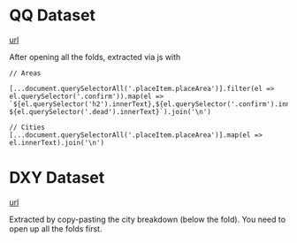 
# QQ Dataset
[url](https://news.qq.com/zt2020/page/feiyan.htm?from=timeline&isappinstalled=0)

After opening all the folds, extracted via js with
```
// Areas

[...document.querySelectorAll('.placeItem.placeArea')].filter(el => el.querySelector('.confirm')).map(el => `${el.querySelector('h2').innerText},${el.querySelector('.confirm').innerText},${el.querySelector('.heal').innerText}, ${el.querySelector('.dead').innerText}`).join('\n')

// Cities
[...document.querySelectorAll('.placeItem.placeArea')].map(el => el.innerText).join('\n')
```

# DXY Dataset
[url](https://ncov.dxy.cn/ncovh5/view/pneumonia)

Extracted by copy-pasting the city breakdown (below the fold). You need to open up all the folds first.
